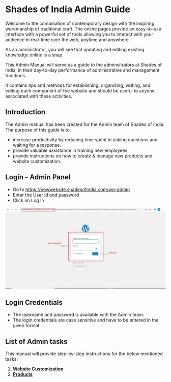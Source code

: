 #   **Shades of India Admin Guide**

Welcome to the combination of contemporary design with the inspiring workmanship of traditional craft. The online pages provide an easy-to-use interface with a powerful set of tools allowing you to interact with your audience in real-time over the web, anytime and anywhere.

As an administrator, you will see that updating and editing existing knowledge online is a snap.

This Admin Manual will serve as a guide to the adminsitrators at Shades of India, in their day-to-day performance of administrative and management functions.

It contains tips and methods for establishing, organizing, writing, and editing each component of the website and should be useful to anyone associated with these activities.

##  **Introduction**

The Admin manual has been created for the Admin team of Shades of India. The purpose of this guide is to:

*   increase productivity by reducing time spent in asking questions and waiting for a response.
*   provide valuable assistance in training new employees.
*   provide instructions on how to create & manage new products and website customization.

##  **Login - Admin Panel**

*   Go to https://newwebsite.shadesofindia.com/wp-admin
*   Enter the User id and password
*   Click on Log In

![login](Image\login.jpg)

##  **Login Credentials**

*   The username and password is available with the Admin team.
*   The login credentials are case sensitive and have to be entered in the given format.  

##  **List of Admin tasks**

This manual will provide step-by-step instructions for the below mentioned tasks:

1.  [**Website Customization**](Website-Customization\Intro.md)
2.  [**Products**](Products\Introduction.md)





